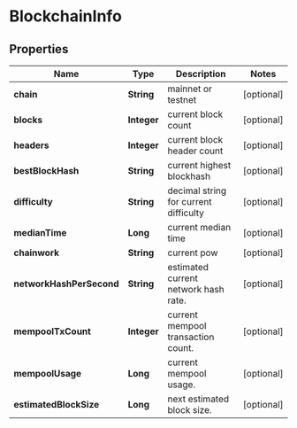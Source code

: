 

# BlockchainInfo

## Properties

Name | Type | Description | Notes
------------ | ------------- | ------------- | -------------
**chain** | **String** | mainnet or testnet |  [optional]
**blocks** | **Integer** | current block count |  [optional]
**headers** | **Integer** | current block header count |  [optional]
**bestBlockHash** | **String** | current highest blockhash |  [optional]
**difficulty** | **String** | decimal string for current difficulty |  [optional]
**medianTime** | **Long** | current median time |  [optional]
**chainwork** | **String** | current pow |  [optional]
**networkHashPerSecond** | **String** | estimated current network hash rate. |  [optional]
**mempoolTxCount** | **Integer** | current mempool transaction count. |  [optional]
**mempoolUsage** | **Long** | current mempool usage. |  [optional]
**estimatedBlockSize** | **Long** | next estimated block size. |  [optional]



